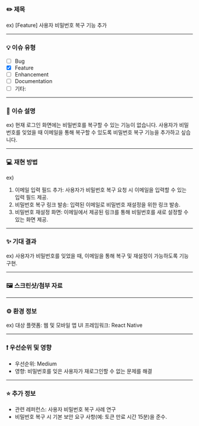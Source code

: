 ### ✏️ **제목**
ex) [Feature] 사용자 비밀번호 복구 기능 추가

---

### 💡 **이슈 유형**
- [ ] Bug
- [x] Feature
- [ ] Enhancement
- [ ] Documentation
- [ ] 기타:

---

### 📖 **이슈 설명**
ex) 현재 로그인 화면에는 비밀번호를 복구할 수 있는 기능이 없습니다. 
사용자가 비밀번호를 잊었을 때 이메일을 통해 복구할 수 있도록 비밀번호 복구 기능을 추가하고 싶습니다.

---

### 💻 **재현 방법**
ex)
1. 이메일 입력 필드 추가: 사용자가 비밀번호 복구 요청 시 이메일을 입력할 수 있는 입력 필드 제공.
2. 비밀번호 복구 링크 발송: 입력된 이메일로 비밀번호 재설정을 위한 링크 발송.
3. 비밀번호 재설정 화면: 이메일에서 제공된 링크를 통해 비밀번호를 새로 설정할 수 있는 화면 제공.

---

### ✨ **기대 결과**
ex) 사용자가 비밀번호를 잊었을 때, 이메일을 통해 복구 및 재설정이 가능하도록 기능 구현.

---


### 🖼 **스크린샷/첨부 자료**

---

### ⚙ **환경 정보**
ex)
대상 플랫폼: 웹 및 모바일 앱
UI 프레임워크: React Native

---


### ❗ **우선순위 및 영향**
- 우선순위: Medium
- 영향: 비밀번호를 잊은 사용자가 재로그인할 수 없는 문제를 해결

---

### ⭐ **추가 정보**
- 관련 레퍼런스: 사용자 비밀번호 복구 사례 연구
- 비밀번호 복구 시 기본 보안 요구 사항(예: 토큰 만료 시간 15분)을 준수.
